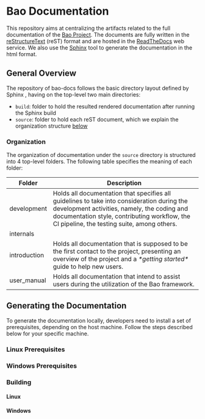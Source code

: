 # Bao Documentation

This repository aims at centralizing the artifacts related to the full
documentation of the [Bao Project](http://www.bao-project.org/). The documents
are fully written in the [reStructureText](https://docutils.sourceforge.io/rst.html)
(reST) format and are hosted in the [ReadTheDocs](https://bao-project.readthedocs.io/)
web service. We also use the [Sphinx](https://www.sphinx-doc.org/) tool to
generate the documentation in the html format.

## General Overview
The repository of bao-docs follows the basic directory layout defined by Sphinx
, having on the top-level two main directories:

- ``build``: folder to hold the resulted rendered documentation after running
the Sphinx build
- ``source``: folder to hold each reST document, which we explain the
organization structure [below](#organization)

### Organization
The organization of documentation under the ``source`` directory is structured
into 4 top-level folders. The following table specifies the meaning of each
folder:

<table class="tg">
<thead>
  <tr>
    <th class="tg-0pky">Folder</th>
    <th class="tg-0pky">Description</th>
  </tr>
</thead>
<tbody>
  <tr>
    <td class="tg-0pky">development<br></td>
    <td class="tg-0pky">Holds all documentation that specifies all guidelines
    to take into consideration during the development activities, namely,
    the coding and documentation style, contributing workflow, the CI
    pipeline, the testing suite, among others.</td>
  </tr>
  <tr>
    <td class="tg-0pky">internals</td>
    <td class="tg-0pky"></td>
  </tr>
  <tr>
    <td class="tg-0pky">introduction</td>
    <td class="tg-0pky">Holds all documentation that is supposed to be the
    first contact to the project, presenting an overview of the project and
    a <span style="font-style:italic">*getting started*</span> guide to help
    new users.</td>
  </tr>
  <tr>
    <td class="tg-0pky">user_manual</td>
    <td class="tg-0pky">Holds all documentation that intend to assist users
    during the utilization of the Bao framework.</td>
  </tr>
</tbody>
</table>

## Generating the Documentation
To generate the documentation locally, developers need to install a set of
prerequisites, depending on the host machine. Follow the steps described below
for your specific machine.

### Linux Prerequisites


### Windows Prerequisites

### Building

#### Linux

#### Windows
